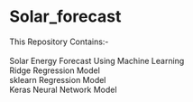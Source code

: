 # Solar_forecast
This Repository Contains:- <br />                                                                                                                      
Solar Energy Forecast Using Machine Learning <br/>
Ridge Regression Model <br />
sklearn Regression Model <br />
Keras Neural Network Model <br />
